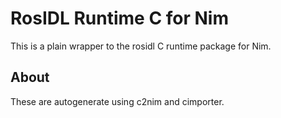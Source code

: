 # RosIDL Runtime C for Nim

This is a plain wrapper to the rosidl C runtime package for Nim. 

## About

These are autogenerate using c2nim and cimporter. 
